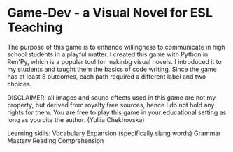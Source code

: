 # Game-Dev - a Visual Novel for ESL Teaching
The purpose of this game is to enhance willingness to communicate in high school students in a playful matter.
I created this game with Python in Ren'Py, which is a popular tool for makinbg visual novels. I introduced it to my students and taught them the basics of code writing.
Since the game has at least 8 outcomes, each path required a different label and two choices.

DISCLAIMER: all images and sound effects used in this game are not my property, but derived from royalty free sources, hence I do not hold any rights for them. You are free to play this game in your educational setting as long as you cite the author. (Yuliia Chekhovska)

Learning skills:
Vocabulary Expansion (specifically slang words)
Grammar Mastery
Reading Comprehension
